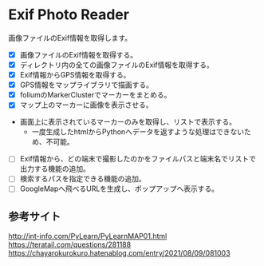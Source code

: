 # Exif Photo Reader

画像ファイルのExif情報を取得します。

- [x] 画像ファイルのExif情報を取得する。
- [x] ディレクトリ内の全ての画像ファイルのExif情報を取得する。
- [x] Exif情報からGPS情報を取得する。
- [x] GPS情報をマップライブラリで描画する。
- [x] foliumのMarkerClusterでマーカーをまとめる。
- [x] マップ上のマーカーに画像を表示させる。
- 画面上に表示されているマーカーのみを取得し、リストで表示する。
  - 一度生成したhtmlからPythonへデータを返すような処理はできないため、不可能。
- [ ] Exif情報から、どの端末で撮影したのかをファイルパスと端末名でリストで出力する機能の追加。
- [ ] 検索するパスを指定できる機能の追加。
- [ ] GoogleMapへ飛べるURLを生成し、ポップアップへ表示する。

## 参考サイト

http://int-info.com/PyLearn/PyLearnMAP01.html
https://teratail.com/questions/281188
https://chayarokurokuro.hatenablog.com/entry/2021/08/09/081003
